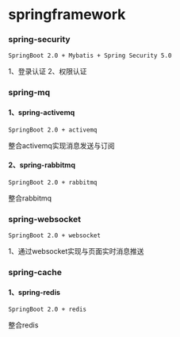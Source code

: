 # springframework

### spring-security
```
SpringBoot 2.0 + Mybatis + Spring Security 5.0
```
1、登录认证
2、权限认证

### spring-mq
#### 1、spring-activemq
```
SpringBoot 2.0 + activemq
```
整合activemq实现消息发送与订阅
#### 2、spring-rabbitmq
```
SpringBoot 2.0 + rabbitmq
```
整合rabbitmq
### spring-websocket
```
SpringBoot 2.0 + websocket
```
1、通过websocket实现与页面实时消息推送
### spring-cache
#### 1、spring-redis
```
SpringBoot 2.0 + redis
```
整合redis